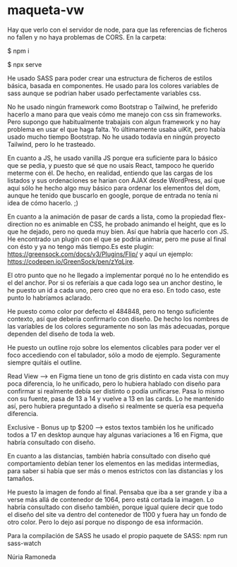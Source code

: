 # maqueta-vw

Hay que verlo con el servidor de node, para que las referencias de ficheros no fallen y no haya problemas de CORS.
En la carpeta:

$ npm i

$ npx serve

He usado SASS para poder crear una estructura de ficheros de estilos básica, basada en componentes. He usado para los colores variables de sass aunque se podrian haber usado perfectamente variables css.

No he usado ningún framework como Bootstrap o Tailwind, he preferido hacerlo a mano para que veais cómo me manejo con css sin frameworks. Pero supongo que habitualmente trabajais con algun framework y no hay problema en usar el que haga falta. Yo últimamente usaba uiKit, pero había usado mucho tiempo Bootstrap. No he usado todavía en ningún proyecto Tailwind, pero lo he trasteado.

En cuanto a JS, he usado vanilla JS porque era suficiente para lo básico que se pedia, y puesto que sé que no usais React, tampoco he querido meterme con él. De hecho, en realidad, entiendo que las cargas de los listados y sus ordenaciones se harian con AJAX desde WordPress, así que aquí sólo he hecho algo muy básico para ordenar los elementos del dom, aunque he tenido que buscarlo en google, porque de entrada no tenía ni idea de cómo hacerlo. ;)

En cuanto a la animación de pasar de cards a lista, como la propiedad flex-direction no es animable en CSS, he probado animando el height, que es lo que he dejado, pero no queda muy bien. Así que habría que hacerlo con JS. He encontrado un plugin con el que se podría animar, pero me puse al final con ésto y ya no tengo más tiempo.Es este plugin: https://greensock.com/docs/v3/Plugins/Flip/ y aquí un ejemplo: https://codepen.io/GreenSock/pen/zYqLjre.

El otro punto que no he llegado a implementar porqué no lo he entendido es el del anchor. Por si os referíais a que cada logo sea un anchor destino, le he puesto un id a cada uno, pero creo que no era eso. En todo caso, este punto lo habríamos aclarado.

He puesto como color por defecto el 484848, pero no tengo suficiente contexto, así que debería confirmarlo con diseño. De hecho los nombres de las variables de los colores seguramente no son las más adecuadas, porque dependen del diseño de toda la web.

He puesto un outline rojo sobre los elementos clicables para poder ver el foco accediendo con el tabulador, sólo a modo de ejemplo. Seguramente siempre quitáis el outline.

Read View --> en Figma tiene un tono de gris distinto en cada vista con muy poca diferencia, lo he unificado, pero lo hubiera hablado con diseño para confirmar si realmente debía ser distinto o podía unificarse.
Pasa lo mismo con su fuente, pasa de 13 a 14 y vuelve a 13 en las cards. Lo he mantenido así, pero hubiera preguntado a diseño si realmente se quería esa pequeña diferencia.

Exclusive - Bonus up tp $200 --> estos textos también los he unificado todos a 17 en desktop aunque hay algunas variaciones a 16 en Figma, que habría consultado con diseño.

En cuanto a las distancias, también habría consultado con diseño qué comportamiento debían tener los elementos en las medidas intermedias, para saber si había que ser más o menos estrictos con las distancias y los tamaños.

He puesto la imagen de fondo al final. Pensaba que iba a ser grande y iba a verse más allá de contenedor de 1064, pero está cortada la imagen. Lo habría consultado con diseño también, porque igual quiere decir que todo el diseño del site va dentro del contenedor de 1100 y fuera hay un fondo de otro color. Pero lo dejo así porque no dispongo de esa información.

Para la compilación de SASS he usado el propio paquete de SASS:
npm run sass-watch

Núria Ramoneda
